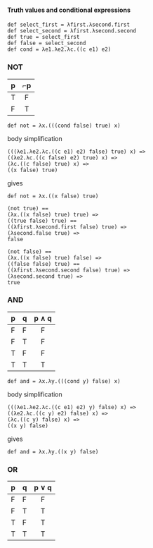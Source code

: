#### Truth values and conditional expressions

```
def select_first = λfirst.λsecond.first
def select_second = λfirst.λsecond.second
def true = select_first
def false = select_second
def cond = λe1.λe2.λc.((c e1) e2)
```

### NOT

| p | ⌐p  |
| - | :-: |
| T |  F  |
| F |  T  |

```
def not = λx.(((cond false) true) x)
```

body simplification

```
(((λe1.λe2.λc.((c e1) e2) false) true) x) =>
((λe2.λc.((c false) e2) true) x) =>
(λc.((c false) true) x) => 
((x false) true)
```

gives

```
def not = λx.((x false) true)
```

```
(not true) ==
(λx.((x false) true) true) =>
((true false) true) ==
((λfirst.λsecond.first false) true) =>
(λsecond.false true) =>
false
```

```
(not false) ==
(λx.((x false) true) false) =>
((false false) true) ==
((λfirst.λsecond.second false) true) =>
(λsecond.second true) =>
true
```

### AND

| p | q | p ∧ q |
| - | - | :---: |
| F | F |   F   |
| F | T |   F   |
| T | F |   F   |
| T | T |   T   |

```
def and = λx.λy.(((cond y) false) x)
```

body simplification

```
(((λe1.λe2.λc.((c e1) e2) y) false) x) =>
((λe2.λc.((c y) e2) false) x) =>
(λc.((c y) false) x) =>
((x y) false)
```

gives

```
def and = λx.λy.((x y) false)
```

### OR

| p | q | p ∨ q |
| - | - | :---: |
| F | F |   F   |
| F | T |   T   |
| T | F |   T   |
| T | T |   T   |